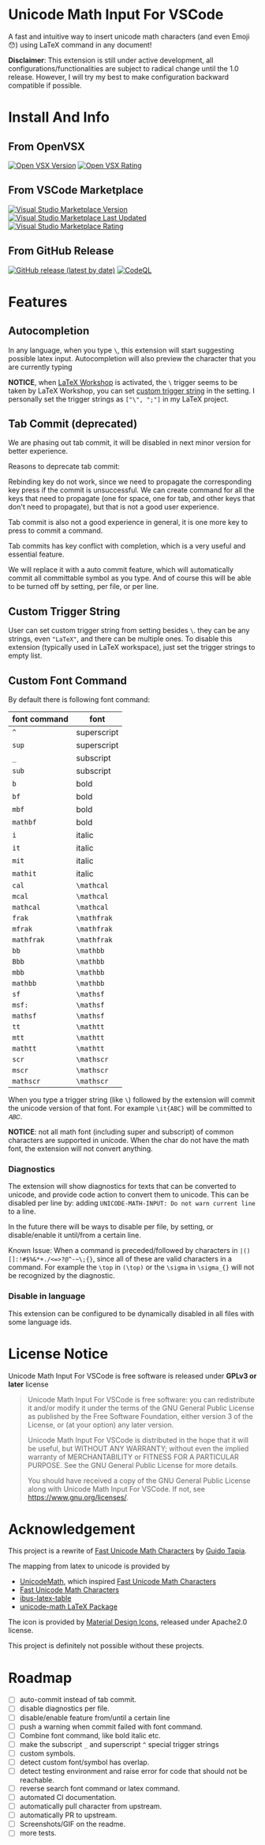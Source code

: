 # Unicode Math Input For VSCode

A fast and intuitive way to insert unicode math characters (and even Emoji 😯) using LaTeX command in any document!

**Disclaimer**: This extension is still under active development, 
all configurations/functionalities are subject to radical change until the 1.0 release. 
However, I will try my best to make configuration backward compatible if possible.

# Install And Info

## From OpenVSX

[![Open VSX Version](https://img.shields.io/open-vsx/v/czhang03/unicode-math-input)](https://open-vsx.org/extension/czhang03/unicode-math-input/)
[![Open VSX Rating](https://img.shields.io/open-vsx/rating/czhang03/unicode-math-input)](https://open-vsx.org/extension/czhang03/unicode-math-input/)

## From VSCode Marketplace

[![Visual Studio Marketplace Version](https://img.shields.io/visual-studio-marketplace/v/czhang03.unicode-math-input)](https://marketplace.visualstudio.com/items?itemName=czhang03.unicode-math-input)
[![Visual Studio Marketplace Last Updated](https://img.shields.io/visual-studio-marketplace/last-updated/czhang03.unicode-math-input)](https://marketplace.visualstudio.com/items?itemName=czhang03.unicode-math-input)
[![Visual Studio Marketplace Rating](https://img.shields.io/visual-studio-marketplace/r/czhang03.unicode-math-input)](https://marketplace.visualstudio.com/items?itemName=czhang03.unicode-math-input)

## From GitHub Release

[![GitHub release (latest by date)](https://img.shields.io/github/v/release/czhang03/unicode-math-vscode)](https://github.com/czhang03/unicode-math-vscode/releases)
[![CodeQL](https://github.com/czhang03/unicode-math-vscode/actions/workflows/codeql.yml/badge.svg)](https://github.com/czhang03/unicode-math-vscode/actions/workflows/codeql.yml)


# Features

## Autocompletion

In any language, when you type `\`, this extension will start suggesting possible latex input. 
Autocompletion will also preview the character that you are currently typing

**NOTICE**, when [LaTeX Workshop](https://github.com/James-Yu/LaTeX-Workshop) is activated, 
the `\` trigger seems to be taken by LaTeX Workshop, 
you can set [custom trigger string](#custom-trigger-string) in the setting. 
I personally set the trigger strings as `["\", ";"]` in my LaTeX project. 


## Tab Commit (deprecated)

We are phasing out tab commit, it will be disabled in next minor version for better experience. 

Reasons to deprecate tab commit:

Rebinding key do not work, 
since we need to propagate the corresponding key press if the commit is unsuccessful.
We can create command for all the keys that need to propagate 
(one for space, one for tab, and other keys that don't need to propagate),
but that is not a good user experience.

Tab commit is also not a good experience in general, 
it is one more key to press to commit a command. 

Tab commits has key conflict with completion, which is a very useful and essential feature.

We will replace it with a auto commit feature, 
which will automatically commit all committable symbol as you type.
And of course this will be able to be turned off by setting, per file, or per line. 

## Custom Trigger String

User can set custom trigger string from setting besides `\`.
they can be any strings, even `"LaTeX"`, and there can be multiple ones.
To disable this extension (typically used in LaTeX workspace),
just set the trigger strings to empty list.

## Custom Font Command 

By default there is following font command:

| font command  | font |
| --- | --- |
| `^`  | superscript |
| `sup`  | superscript |
| `_`  | subscript |
| `sub`  | subscript |
|`b` | bold |
|`bf` | bold |
|`mbf` | bold |
|`mathbf` | bold |
|`i` | italic |
|`it` | italic |
|`mit` | italic |
|`mathit` | italic |
|`cal` | `\mathcal` |
|`mcal` | `\mathcal` |
|`mathcal` | `\mathcal` |
|`frak` | `\mathfrak` |
|`mfrak` | `\mathfrak` |
|`mathfrak` | `\mathfrak` |
|`bb` | `\mathbb` |
|`Bbb` | `\mathbb` |
|`mbb` | `\mathbb` |
|`mathbb` | `\mathbb` |
|`sf` | `\mathsf` |
|`msf:` | `\mathsf` |
|`mathsf` | `\mathsf` |
|`tt` | `\mathtt` |
|`mtt` | `\mathtt` |
|`mathtt` | `\mathtt` |
|`scr` | `\mathscr` |
|`mscr` | `\mathscr` |
|`mathscr` | `\mathscr` |

When you type a trigger string (like `\`) followed by 
the extension will commit the unicode version of that font.
For example `\it{ABC}` will be committed to `𝐴𝐵𝐶`.

**NOTICE**: not all math font (including super and subscript) of common characters are supported in unicode.
When the char do not have the math font, the extension will not convert anything. 

### Diagnostics

The extension will show diagnostics for texts that can be converted to unicode, 
and provide code action to convert them to unicode. 
This can be disabled per line by: adding `UNICODE-MATH-INPUT: Do not warn current line` to a line. 

In the future there will be ways to disable per file, by setting, or disable/enable it until/from a certain line.

Known Issue: When a command is preceded/followed by characters in `|()[]:!#$%&*+./<=>?@^-~\;{}`,
since all of these are valid characters in a command. 
For example the `\top` in `(\top)` or the `\sigma` in `\sigma_{}` will not be recognized by the diagnostic. 

### Disable in language

This extension can be configured to be dynamically disabled in all files with some language ids. 

# License Notice

Unicode Math Input For VSCode is free software is released under **GPLv3 or later** license

> Unicode Math Input For VSCode is free software: you can redistribute it and/or modify it under the terms of the GNU General Public License as published by the Free Software Foundation, either version 3 of the License, or (at your option) any later version.
> 
> Unicode Math Input For VSCode is distributed in the hope that it will be useful, but WITHOUT ANY WARRANTY; without even the implied warranty of MERCHANTABILITY or FITNESS FOR A PARTICULAR PURPOSE. See the GNU General Public License for more details.
> 
> You should have received a copy of the GNU General Public License along with Unicode Math Input For VSCode. If not, see <https://www.gnu.org/licenses/>. 


# Acknowledgement 

This project is a rewrite of [Fast Unicode Math Characters](https://github.com/gatapia/unicode-math-input)
by [Guido Tapia](https://github.com/gatapia). 

The mapping from latex to unicode is provided by 

- [UnicodeMath](https://github.com/mvoidex/UnicodeMath), which inspired [Fast Unicode Math Characters](https://github.com/gatapia/unicode-math-input)
- [Fast Unicode Math Characters](https://github.com/gatapia/unicode-math-input)
- [ibus-latex-table](https://github.com/moebiuscurve/ibus-table-others/blob/main/tables/latex.txt)
- [unicode-math LaTeX Package](https://github.com/wspr/unicode-math/)

The icon is provided by [Material Design Icons](https://pictogrammers.com/library/mdi/icon/math-integral/), 
released under Apache2.0 license.

This project is definitely not possible without these projects.


# Roadmap

- [ ] auto-commit instead of tab commit. 
- [ ] disable diagnostics per file.
- [ ] disable/enable feature from/until a certain line
- [ ] push a warning when commit failed with font command.
- [ ] Combine font command, like bold italic etc.
- [ ] make the subscript `_` and superscript `^` special trigger strings
- [ ] custom symbols.
- [ ] detect custom font/symbol has overlap.
- [ ] detect testing environment and raise error for code that should not be reachable.
- [ ] reverse search font command or latex command.
- [ ] automated CI documentation.
- [ ] automatically pull character from upstream.
- [ ] automatically PR to upstream.
- [ ] Screenshots/GIF on the readme.
- [ ] more tests.
